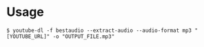 # Usage
```shell
$ youtube-dl -f bestaudio --extract-audio --audio-format mp3 "[YOUTUBE_URL]" -o "OUTPUT_FILE.mp3"
```
